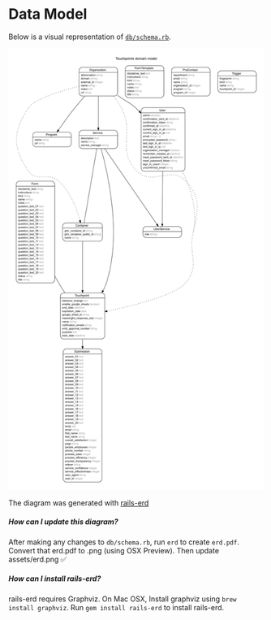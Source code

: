 # Data Model

Below is a visual representation of [`db/schema.rb`](../../db/schema.rb).

![](assets/erd.png)

The diagram was generated with [rails-erd](https://github.com/voormedia/rails-erd)

##### How can I update this diagram?

After making any changes to `db/schema.rb`,
run `erd` to create `erd.pdf`. Convert that erd.pdf to .png (using OSX Preview).
Then update assets/erd.png ✅

##### How can I install rails-erd?

rails-erd requires Graphviz. On Mac OSX, Install graphviz using `brew install graphviz`.
Run `gem install rails-erd` to install rails-erd.
